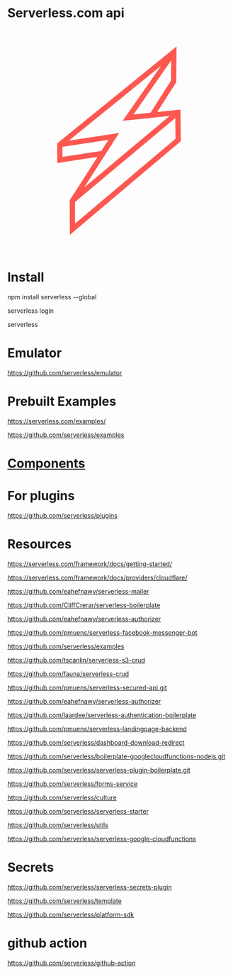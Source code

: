 Serverless.com api
=================

<div>
<svg id="Layer_1" data-name="Layer 1" xmlns="http://www.w3.org/2000/svg" viewBox="0 0 1024 1024"><defs><style>.cls-1{fill:none;stroke:#fd5750;stroke-width:24px;}</style></defs><title>Serverless_Framework-icon01</title><g id="bolt"><path class="cls-1" d="M782.17,382.88S299.56,786.37,299.53,786.33,488.13,492.6,488.13,492.6L240.34,530.32"/><path class="cls-1" d="M763.85,106s-210,300.54-210,300.54l228.32-23.66,1.49,125.89L298.49,918l-.43-129.47,26.5-41.2"/><path class="cls-1" d="M436.91,570.75l-196.33,30-.24-70.46L763.85,106l-1.07,134.72L664.17,395.26"/></g></svg>
</div>

# Install

npm install serverless --global

serverless login

serverless

# Emulator

https://github.com/serverless/emulator

# Prebuilt Examples

https://serverless.com/examples/

https://github.com/serverless/examples

# [Components](https://github.com/serverless/serverless-azure-functions)

# For plugins

https://github.com/serverless/plugins

# Resources

https://serverless.com/framework/docs/getting-started/

https://serverless.com/framework/docs/providers/cloudflare/

https://github.com/eahefnawy/serverless-mailer

https://github.com/CliffCrerar/serverless-boilerplate

https://github.com/eahefnawy/serverless-authorizer

https://github.com/pmuens/serverless-facebook-messenger-bot

https://github.com/serverless/examples

https://github.com/tscanlin/serverless-s3-crud

https://github.com/fauna/serverless-crud

https://github.com/pmuens/serverless-secured-api.git

https://github.com/eahefnawy/serverless-authorizer

https://github.com/laardee/serverless-authentication-boilerplate

https://github.com/pmuens/serverless-landingpage-backend

https://github.com/serverless/dashboard-download-redirect

https://github.com/serverless/boilerplate-googlecloudfunctions-nodejs.git

https://github.com/serverless/serverless-plugin-boilerplate.git

https://github.com/serverless/forms-service

https://github.com/serverless/culture

https://github.com/serverless/serverless-starter

https://github.com/serverless/utils

https://github.com/serverless/serverless-google-cloudfunctions

# Secrets

https://github.com/serverless/serverless-secrets-plugin

https://github.com/serverless/template

https://github.com/serverless/platform-sdk

# github action

https://github.com/serverless/github-action

